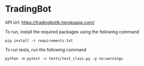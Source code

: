 # TradingBot

API Url: https://tradingbotlk.herokuapp.com/

To run, install the required packages using the following command
```
pip install -r requirements.txt
```

To run tests, run the following command

```
python -m pytest -v tests/test_class.py -p no:warnings
```